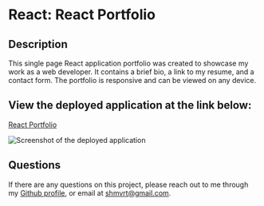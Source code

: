 # React: React Portfolio

  ## Description
  This single page React application portfolio was created to showcase my work as a web developer. It contains a brief bio, a link to my resume, and a contact form. The portfolio is responsive and can be viewed on any device.

  ##  View the deployed application at the link below:
  [React Portfolio](https://655d8686f0471d4ee1a7885d--bejewelled-babka-402d8e.netlify.app/) 

  ![Screenshot of the deployed application](./src/assets/Screenshot%202023-11-21%20at%2011.00.59 PM.png)
  
  ## Questions
  If there are any questions on this project, please reach out to me through my [Github profile](https://github.com/DonCod3), or email at shmvrt@gmail.com.
